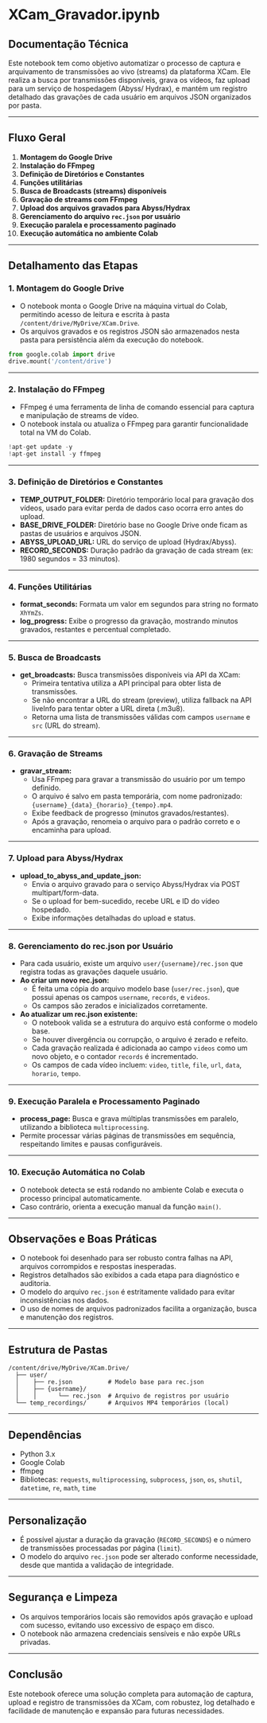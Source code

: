 # XCam_Gravador.ipynb

## Documentação Técnica

Este notebook tem como objetivo automatizar o processo de captura e arquivamento de transmissões ao vivo (streams) da plataforma XCam. Ele realiza a busca por transmissões disponíveis, grava os vídeos, faz upload para um serviço de hospedagem (Abyss/ Hydrax), e mantém um registro detalhado das gravações de cada usuário em arquivos JSON organizados por pasta.

---

## Fluxo Geral

1. **Montagem do Google Drive**
2. **Instalação do FFmpeg**
3. **Definição de Diretórios e Constantes**
4. **Funções utilitárias**
5. **Busca de Broadcasts (streams) disponíveis**
6. **Gravação de streams com FFmpeg**
7. **Upload dos arquivos gravados para Abyss/Hydrax**
8. **Gerenciamento do arquivo `rec.json` por usuário**
9. **Execução paralela e processamento paginado**
10. **Execução automática no ambiente Colab**

---

## Detalhamento das Etapas

### 1. Montagem do Google Drive

- O notebook monta o Google Drive na máquina virtual do Colab, permitindo acesso de leitura e escrita à pasta `/content/drive/MyDrive/XCam.Drive`.
- Os arquivos gravados e os registros JSON são armazenados nesta pasta para persistência além da execução do notebook.

```python
from google.colab import drive
drive.mount('/content/drive')
```

---

### 2. Instalação do FFmpeg

- FFmpeg é uma ferramenta de linha de comando essencial para captura e manipulação de streams de vídeo.
- O notebook instala ou atualiza o FFmpeg para garantir funcionalidade total na VM do Colab.

```python
!apt-get update -y
!apt-get install -y ffmpeg
```

---

### 3. Definição de Diretórios e Constantes

- **TEMP_OUTPUT_FOLDER:** Diretório temporário local para gravação dos vídeos, usado para evitar perda de dados caso ocorra erro antes do upload.
- **BASE_DRIVE_FOLDER:** Diretório base no Google Drive onde ficam as pastas de usuários e arquivos JSON.
- **ABYSS_UPLOAD_URL:** URL do serviço de upload (Hydrax/Abyss).
- **RECORD_SECONDS:** Duração padrão da gravação de cada stream (ex: 1980 segundos = 33 minutos).

---

### 4. Funções Utilitárias

- **format_seconds:** Formata um valor em segundos para string no formato `XhYmZs`.
- **log_progress:** Exibe o progresso da gravação, mostrando minutos gravados, restantes e percentual completado.

---

### 5. Busca de Broadcasts

- **get_broadcasts:** Busca transmissões disponíveis via API da XCam:
   - Primeira tentativa utiliza a API principal para obter lista de transmissões.
   - Se não encontrar a URL do stream (preview), utiliza fallback na API liveInfo para tentar obter a URL direta (.m3u8).
   - Retorna uma lista de transmissões válidas com campos `username` e `src` (URL do stream).

---

### 6. Gravação de Streams

- **gravar_stream:** 
   - Usa FFmpeg para gravar a transmissão do usuário por um tempo definido.
   - O arquivo é salvo em pasta temporária, com nome padronizado: `{username}_{data}_{horario}_{tempo}.mp4`.
   - Exibe feedback de progresso (minutos gravados/restantes).
   - Após a gravação, renomeia o arquivo para o padrão correto e o encaminha para upload.

---

### 7. Upload para Abyss/Hydrax

- **upload_to_abyss_and_update_json:** 
   - Envia o arquivo gravado para o serviço Abyss/Hydrax via POST multipart/form-data.
   - Se o upload for bem-sucedido, recebe URL e ID do vídeo hospedado.
   - Exibe informações detalhadas do upload e status.

---

### 8. Gerenciamento do rec.json por Usuário

- Para cada usuário, existe um arquivo `user/{username}/rec.json` que registra todas as gravações daquele usuário.
- **Ao criar um novo rec.json:**
   - É feita uma cópia do arquivo modelo base (`user/rec.json`), que possui apenas os campos `username`, `records`, e `videos`.
   - Os campos são zerados e inicializados corretamente.
- **Ao atualizar um rec.json existente:**
   - O notebook valida se a estrutura do arquivo está conforme o modelo base.
   - Se houver divergência ou corrupção, o arquivo é zerado e refeito.
   - Cada gravação realizada é adicionada ao campo `videos` como um novo objeto, e o contador `records` é incrementado.
   - Os campos de cada vídeo incluem: `video`, `title`, `file`, `url`, `data`, `horario`, `tempo`.

---

### 9. Execução Paralela e Processamento Paginado

- **process_page:** Busca e grava múltiplas transmissões em paralelo, utilizando a biblioteca `multiprocessing`.
- Permite processar várias páginas de transmissões em sequência, respeitando limites e pausas configuráveis.

---

### 10. Execução Automática no Colab

- O notebook detecta se está rodando no ambiente Colab e executa o processo principal automaticamente.
- Caso contrário, orienta a execução manual da função `main()`.

---

## Observações e Boas Práticas

- O notebook foi desenhado para ser robusto contra falhas na API, arquivos corrompidos e respostas inesperadas.
- Registros detalhados são exibidos a cada etapa para diagnóstico e auditoria.
- O modelo do arquivo `rec.json` é estritamente validado para evitar inconsistências nos dados.
- O uso de nomes de arquivos padronizados facilita a organização, busca e manutenção dos registros.

---

## Estrutura de Pastas

```
/content/drive/MyDrive/XCam.Drive/
  ├── user/
  │    ├── re.json          # Modelo base para rec.json
  │    ├── {username}/
  │    │      └── rec.json  # Arquivo de registros por usuário
  └── temp_recordings/      # Arquivos MP4 temporários (local)
```

---

## Dependências

- Python 3.x
- Google Colab
- ffmpeg
- Bibliotecas: `requests`, `multiprocessing`, `subprocess`, `json`, `os`, `shutil`, `datetime`, `re`, `math`, `time`

---

## Personalização

- É possível ajustar a duração da gravação (`RECORD_SECONDS`) e o número de transmissões processadas por página (`limit`).
- O modelo do arquivo `rec.json` pode ser alterado conforme necessidade, desde que mantida a validação de integridade.

---

## Segurança e Limpeza

- Os arquivos temporários locais são removidos após gravação e upload com sucesso, evitando uso excessivo de espaço em disco.
- O notebook não armazena credenciais sensíveis e não expõe URLs privadas.

---

## Conclusão

Este notebook oferece uma solução completa para automação de captura, upload e registro de transmissões da XCam, com robustez, log detalhado e facilidade de manutenção e expansão para futuras necessidades.